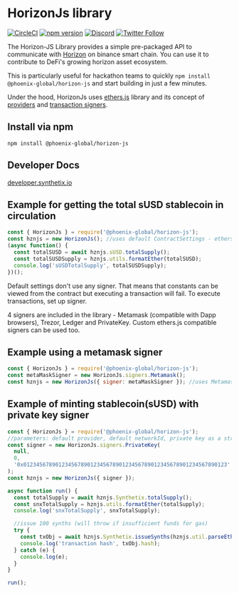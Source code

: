 # HorizonJs library

[![CircleCI](https://circleci.com/gh/Synthetixio/synthetix-js.svg?style=svg)](https://circleci.com/gh/Synthetixio/synthetix-js) [![npm version](https://badge.fury.io/js/synthetix-js.svg)](https://badge.fury.io/js/synthetix-js)
[![Discord](https://img.shields.io/discord/413890591840272394.svg?color=768AD4&label=discord&logo=https%3A%2F%2Fdiscordapp.com%2Fassets%2F8c9701b98ad4372b58f13fd9f65f966e.svg)](https://discordapp.com/channels/413890591840272394/)
[![Twitter Follow](https://img.shields.io/twitter/follow/synthetix_io.svg?label=synthetix_io&style=social)](https://twitter.com/synthetix_io)

The Horizon-JS Library provides a simple pre-packaged API to communicate with [Horizon](https://www.horizonprotocol.com/) on binance smart chain. You can use it to contribute to DeFi's growing horizon asset ecosystem.

This is particularly useful for hackathon teams to quickly `npm install @phoenix-global/horizon-js` and start building in just a few minutes.

Under the hood, HorizonJs uses [ethers.js](https://github.com/ethers-io/ethers.js/) library and its concept of [providers](https://docs.ethers.io/ethers.js/html/api-providers.html) and [transaction signers](https://docs.ethers.io/ethers.js/html/api-contract.html#custom-signer).

## Install via npm

`npm install @phoenix-global/horizon-js`

## Developer Docs

[developer.synthetix.io](https://developer.synthetix.io)

## Example for getting the total sUSD stablecoin in circulation

```javascript
const { HorizonJs } = require('@phoenix-global/horizon-js');
const hznjs = new HorizonJs(); //uses default ContractSettings - ethers.js default provider, mainnet
(async function() {
  const totalSUSD = await hznjs.sUSD.totalSupply();
  const totalSUSDSupply = hznjs.utils.formatEther(totalSUSD);
  console.log('sUSDTotalSupply', totalSUSDSupply);
})();
```

Default settings don't use any signer. That means that constants can be viewed from the contract but executing a transaction will fail.
To execute transactions, set up signer.

4 signers are included in the library - Metamask (compatible with Dapp browsers), Trezor, Ledger and PrivateKey.
Custom ethers.js compatible signers can be used too.

## Example using a metamask signer

```javascript
const { HorizonJs } = require('@phoenix-global/horizon-js');
const metaMaskSigner = new HorizonJs.signers.Metamask();
const hznjs = new HorizonJs({ signer: metaMaskSigner }); //uses Metamask signer and default infura.io provider on mainnet
```

## Example of minting stablecoin(sUSD) with private key signer

```javascript
const { HorizonJs } = require('@phoenix-global/horizon-js');
//parameters: default provider, default networkId, private key as a string
const signer = new HorizonJs.signers.PrivateKey(
  null,
  0,
  '0x0123456789012345678901234567890123456789012345678901234567890123'
);
const hznjs = new HorizonJs({ signer });

async function run() {
  const totalSupply = await hznjs.Synthetix.totalSupply();
  const snxTotalSupply = hznjs.utils.formatEther(totalSupply);
  console.log('snxTotalSupply', snxTotalSupply);

  //issue 100 synths (will throw if insufficient funds for gas)
  try {
    const txObj = await hznjs.Synthetix.issueSynths(hznjs.util.parseEther('100')); //execute transaction (requires gas)
    console.log('transaction hash', txObj.hash);
  } catch (e) {
    console.log(e);
  }
}

run();
```
